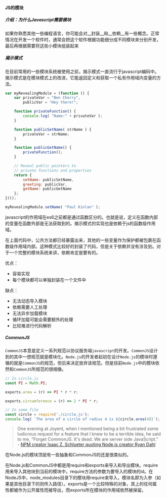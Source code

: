 #### JS的模块

##### 介绍：为什么Javascript需要模块

​	如果你熟悉其他一些编程语言，你可能会对__封装__和__依赖__有一些概念。正常情况在开发一个软件时，通常会把这个软件根据功能细分成不同模块来分别开发，最后再根据需要将这些小模块组装起来



##### 揭示模式

​	在目前常用的一些模块系统被使用之前，揭示模式一直流行于javascript编码中。揭示模式是在模块模式上的改进，它能返回定义和获取一个私有作用域内变量的方法。

```javascript
var myRevealingModule = (function () {
    var privateVar = "Ben Cherry",
        publicVar = "Hey there!";

    function privateFunction() {
        console.log( "Name:" + privateVar );
    }

    function publicSetName( strName ) {
        privateVar = strName;
    }

    function publicGetName() {
        privateFunction();
    }

    // Reveal public pointers to
    // private functions and properties
    return {
        setName: publicSetName,
        greeting: publicVar,
        getName: publicGetName
    };
})();

myRevealingModule.setName( "Paul Kinlan" );
```

​	javascript的作用域在es6之前都是通过函数区分的。也就是说，定义在函数内部的变量在函数外部是无法获取到的。揭示模式的实现也是依赖于js的函数级作用域。

在上面代码中，公共方法都已经暴露出来，其他的一些变量作为保护都被包裹在函数级作用域内部。这种模式比较好的封装了代码，但是关于依赖并没有涉及到。对于一个完整的模块系统来讲，依赖肯定是要有的。

优点：

* 容易实现
* 每个模块都可以单独封装在一个文件中

缺点：

* 无法动态导入模块
* 依赖需要人工处理
* 无法异步加载模块
* 循环加载可能会需要额外的处理
* 比较难进行代码解析

##### CommonJS

`CommonJS`本意是定义一系列规范以协议服务端`javascript`的开发。`CommonJS`设计到的其中一想规范就是模块化。`Node.js`的开发者起初在设计`Node.js`的模块时遵循的就是`CommonJS`的规范，但后来决定放弃该规范。但是目前`Node.js`中的模块依然和`CommonJS`所规范的很相像。

```javascript
// In circle.js
const PI = Math.PI;

exports.area = (r) => PI * r * r;

exports.circumference = (r) => 2 * PI * r;

// In some file
const circle = require('./circle.js');
console.log( `The area of a circle of radius 4 is ${circle.area(4)}`);
```

>One evening at Joyent, when I mentioned being a bit frustrated some ludicrous request for a feature that I knew to be a terrible idea, he said to me, "Forget CommonJS. It's dead. We are server side JavaScript." - [NPM creator Isaac Z. Schlueter quoting Node.js creator Ryan Dahl](https://github.com/nodejs/node-v0.x-archive/issues/5132#issuecomment-15432598)

在Node.js的模块顶层有一些抽象和CommonJS的还是很类似的。

在Node.js和CommonJS中都是用require和exports来导入和导出模块。require用来导入其他块到当前的模块中，require方法的参数为要导入的模块的id。在NodeJS中，node_modules目录下的模块用require来导入，模块名即为入参（如果是其他目录下的则传入路径）。exports是一个比较特殊的对象，其上的任何属性都被作为公开属性而被导出，而exports所在模块的作用域依然被保留。